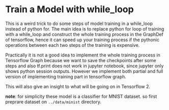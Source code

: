 # Train a Model with while_loop

This is a weird trick to do some steps of model training in a while_loop instead of python for.
The main idea is to replace python for loop of training with a while_loop and construct the whole training process in
the GraphDef of tensorflow, hence it can speed up your training process if the pythonic operations between each two steps
of the training is expensive.

Practically it is not a good idea to implement the whole training process in Tensorflow Graph because we want to save the checkpoints
after some steps and also tf.print does not work in jupyter notebook, since jupyter only shows python session outputs. However
we implement both partial and full version of implementing training part in tensorflow graph.

This will also give an insight to what will be going on in Tensorflow 2. 

__note__: for simplicity these model is a classifier for MNIST dataset. so first preprare dataset on ```../data/minist``` directory.
